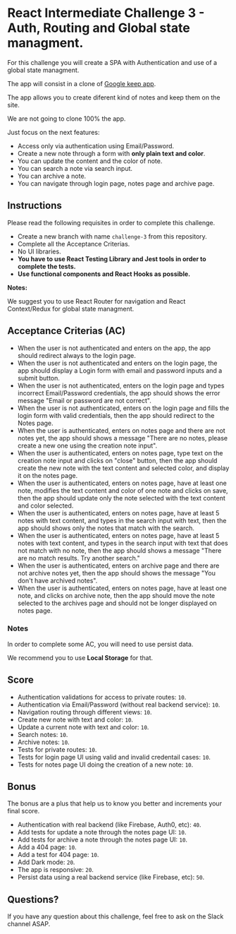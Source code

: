 # React Intermediate Challenge 3 - Auth, Routing and Global state managment.

For this challenge you will create a SPA with Authentication and use of a global state managment.

The app will consist in a clone of [Google keep app](https://keep.google.com/u/0/).

The app allows you to create diferent kind of notes and keep them on the site.

We are not going to clone 100% the app.

Just focus on the next features:

- Access only via authentication using Email/Password.
- Create a new note through a form with **only plain text and color**.
- You can update the content and the color of note.
- You can search a note via search input.
- You can archive a note.
- You can navigate through login page, notes page and archive page.

## Instructions

Please read the following requisites in order to complete this challenge.

- Create a new branch with name `challenge-3` from this repository.
- Complete all the Acceptance Criterias.
- No UI libraries.
- **You have to use React Testing Library and Jest tools in order to complete the tests.**
- **Use functional components and React Hooks as possible.**

**Notes:**

We suggest you to use React Router for navigation and React Context/Redux for global state managment.

## Acceptance Criterias (AC)

- When the user is not authenticated and enters on the app, the app should redirect always to the login page.
- When the user is not authenticated and enters on the login page, the app should display a Login form with email and password inputs and a submit button.
- When the user is not authenticated, enters on the login page and types incorrect Email/Password credentials, the app should shows the error message "Email or password are not correct".
- When the user is not authenticated, enters on the login page and fills the login form with valid credentials, then the app should redirect to the Notes page.
- When the user is authenticated, enters on notes page and there are not notes yet, the app should shows a message "There are no notes, please create a new one using the creation note input".
- When the user is authenticated, enters on notes page, type text on the creation note input and clicks on "close" button, then the app should create the new note with the text content and selected color, and display it on the notes page.
- When the user is authenticated, enters on notes page, have at least one note, modifies the text content and color of one note and clicks on save, then the app should update only the note selected with the text content and color selected.
- When the user is authenticated, enters on notes page, have at least 5 notes with text content, and types in the search input with text, then the app should shows only the notes that match with the search.
- When the user is authenticated, enters on notes page, have at least 5 notes with text content, and types in the search input with text that does not match with no note, then the app should shows a message "There are no match results. Try another search."
- When the user is authenticated, enters on archive page and there are not archive notes yet, then the app should shows the message "You don't have archived notes".
- When the user is authenticated, enters on notes page, have at least one note, and clicks on archive note, then the app should move the note selected to the archives page and should not be longer displayed on notes page.

### Notes

In order to complete some AC, you will need to use persist data.

We recommend you to use **Local Storage** for that.

## Score

- Authentication validations for access to private routes: `10`.
- Authentication via Email/Password (without real backend service): `10`.
- Navigation routing through different views: `10`.
- Create new note with text and color: `10`.
- Update a current note with text and color: `10`.
- Search notes: `10`.
- Archive notes: `10`.
- Tests for private routes: `10`.
- Tests for login page UI using valid and invalid credentail cases: `10`.
- Tests for notes page UI doing the creation of a new note: `10`.

## Bonus

The bonus are a plus that help us to know you better and increments your final score.

- Authentication with real backend (like Firebase, Auth0, etc): `40`.
- Add tests for update a note through the notes page UI: `10`.
- Add tests for archive a note through the notes page UI: `10`.
- Add a 404 page: `10`.
- Add a test for 404 page: `10`.
- Add Dark mode: `20`.
- The app is responsive: `20`.
- Persist data using a real backend service (like Firebase, etc): `50`.

## Questions?

If you have any question about this challenge, feel free to ask on the Slack channel ASAP.
